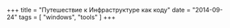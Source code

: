 +++
title = "Путешествие к Инфраструктуре как коду"
date = "2014-09-24"
tags = [ "windows", "tools" ]
+++
